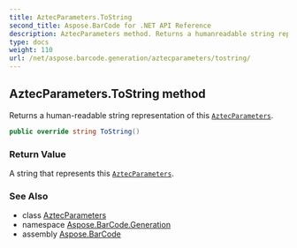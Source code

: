 ```yaml
---
title: AztecParameters.ToString
second_title: Aspose.BarCode for .NET API Reference
description: AztecParameters method. Returns a humanreadable string representation of this AztecParameters
type: docs
weight: 110
url: /net/aspose.barcode.generation/aztecparameters/tostring/
---
```

## AztecParameters.ToString method

Returns a human-readable string representation of this [`AztecParameters`](../).

```csharp
public override string ToString()
```

### Return Value

A string that represents this [`AztecParameters`](../).

### See Also

* class [AztecParameters](../)
* namespace [Aspose.BarCode.Generation](../../../aspose.barcode.generation/)
* assembly [Aspose.BarCode](../../../)


